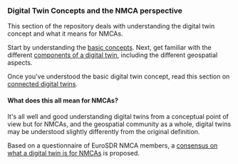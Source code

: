 ### Digital Twin Concepts and the NMCA perspective

This section of the repository deals with understanding the digital twin concept and what it means for NMCAs.

Start by understanding the [basic concepts](the-digital-twin-concept.md). Next, get familiar with the different [components of a digital twin](digital-twin-components.md), including the different geospatial aspects. 

Once you've understood the basic digital twin concept, read this section on [connected digital twins](digital-twin-nmca-cookbook/what-is-a-digital-twin/connected-digital-twins.md). 

#### What does this all mean for NMCAs?

It's all well and good understanding digital twins from a conceptual point of view but for NMCAs, and the geospatial community as a whole, digital twins may be understood slightly differently from the original definition. 

Based on a questionnaire of EuroSDR NMCA members, a [consensus on what a digital twin is for NMCAs](digital-twin-nmca-cookbook/what-is-a-digital-twin/what-is-a-digital-twin-for-NMCAs.md) is proposed.
